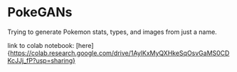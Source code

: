 # PokeGANs
Trying to generate Pokemon stats, types, and images from just a name. 


link to colab notebook: [here]{https://colab.research.google.com/drive/1AylKxMyQXHkeSqOsvGaMS0CDKcJJj_fP?usp=sharing}

